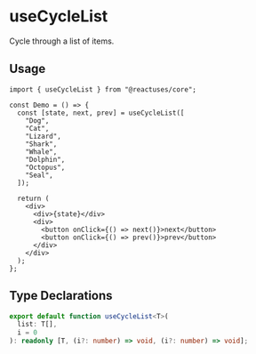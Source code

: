# useCycleList

Cycle through a list of items.

## Usage

```tsx
import { useCycleList } from "@reactuses/core";

const Demo = () => {
  const [state, next, prev] = useCycleList([
    "Dog",
    "Cat",
    "Lizard",
    "Shark",
    "Whale",
    "Dolphin",
    "Octopus",
    "Seal",
  ]);

  return (
    <div>
      <div>{state}</div>
      <div>
        <button onClick={() => next()}>next</button>
        <button onClick={() => prev()}>prev</button>
      </div>
    </div>
  );
};
```

## Type Declarations

```ts
export default function useCycleList<T>(
  list: T[],
  i = 0
): readonly [T, (i?: number) => void, (i?: number) => void];
```
